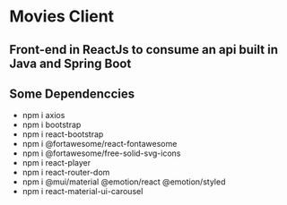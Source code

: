 # Movies Client

## Front-end in ReactJs to consume an api built in Java and Spring Boot

## Some Dependenccies
* npm i axios
* npm i bootstrap
* npm i react-bootstrap
* npm i @fortawesome/react-fontawesome
* npm i @fortawesome/free-solid-svg-icons
* npm i react-player
* npm i react-router-dom
* npm i @mui/material @emotion/react @emotion/styled
* npm i react-material-ui-carousel
